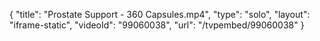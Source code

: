 {
    "title": "Prostate Support - 360 Capsules.mp4",
    "type": "solo",
    "layout": "iframe-static",
    "videoId": "99060038",
    "url": "\/tvpembed\/99060038"
}